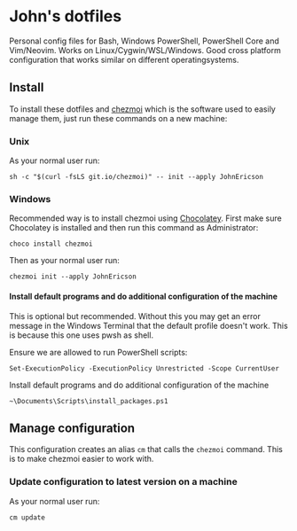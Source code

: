# John's dotfiles

Personal config files for Bash, Windows PowerShell, PowerShell Core and Vim/Neovim. Works on Linux/Cygwin/WSL/Windows.
Good cross platform configuration that works similar on different operatingsystems.

## Install
To install these dotfiles and [chezmoi](https://www.chezmoi.io) which is the software used to easily manage them, just run these commands on a new machine:

### Unix
As your normal user run:
```console
sh -c "$(curl -fsLS git.io/chezmoi)" -- init --apply JohnEricson
```

### Windows
Recommended way is to install chezmoi using [Chocolatey](https://chocolatey.org/install#individual). First make sure Chocolatey is installed and then run this command as Administrator: 
```console
choco install chezmoi
```
Then as your normal user run:
```console
chezmoi init --apply JohnEricson
```

#### Install default programs and do additional configuration of the machine
This is optional but recommended. Without this you may get an error message in the Windows Terminal that the default profile doesn't work. This is because this one uses pwsh as shell.

Ensure we are allowed to run PowerShell scripts:
```console
Set-ExecutionPolicy -ExecutionPolicy Unrestricted -Scope CurrentUser
```

Install default programs and do additional configuration of the machine
```console
~\Documents\Scripts\install_packages.ps1
```

## Manage configuration
This configuration creates an alias `cm` that calls the `chezmoi` command. This is to make chezmoi easier to work with.

### Update configuration to latest version on a machine
As your normal user run:
```console
cm update
```
